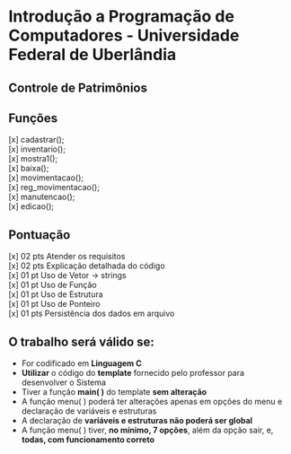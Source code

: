 # Introdução a Programação de Computadores - Universidade Federal de Uberlândia
## Controle de Patrimônios

## Funções <br>
[x] cadastrar();<br>
[x] inventario();<br>
[x] mostra1();<br>
[x] baixa();<br>
[x] movimentacao();<br>
[x] reg_movimentacao();<br>
[x] manutencao();<br>
[x] edicao();<br>

## Pontuação <br>
[x] 02 pts Atender os requisitos<br>
[x] 02 pts Explicação detalhada do código<br>
[x] 01 pt Uso de Vetor -> strings<br>
[x] 01 pt Uso de Função<br>
[x] 01 pt Uso de Estrutura<br>
[x] 01 pt Uso de Ponteiro<br>
[x] 01 pts Persistência dos dados em arquivo<br>

## O trabalho será válido se:
* For codificado em **Linguagem C**
* **Utilizar** o código do **template** fornecido pelo professor para desenvolver o Sistema
* Tiver a função **main( )** do template **sem alteração**
* A função menu( ) poderá ter alterações apenas em opções do menu e declaração de variáveis e estruturas
* A declaração de **variáveis e estruturas não poderá ser global**
* A função menu( ) tiver, **no mínimo, 7 opções**, além da opção sair, e, **todas, com funcionamento correto**
